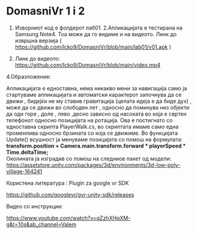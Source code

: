 # DomasniVr 1 i 2
1. Изворниот код е фолдерот лаб01.
2.Апликацијата е тестирана на Samsung Note4. Тоа може да го видиме и на видеото.
Линк до извршна верзија ( https://github.com/Icko9/DomasniVr/blob/main/lab01/v01.apk )

3. Линк до видеото:
 https://github.com/Icko9/DomasniVr/blob/main/video.mp4

4.Образложение: 

Апликацијата е едноставна, нема никакво мени за навигација само ја стартуваме апликацијата и автоматски карактерот започнува да се движи , бидејќи не му ставив гравитација (целата идеја е да биде дух) , може да се движи во слободен лет , односно да поминува низ објекти да оди горе , доле , лево ,десно зависно од насоката во која е свртен телефонот односно позицијата на ротација.
Ова е постигнато со едноставна скрипта PlayerWalk.cs, во скриптата имаме само една променлива односно брзината со која се движиме. Во функцијата Update() всушност ја менуваме позицијата со помош на формулата: 
  **transform.position + Camera.main.transform.forward * playerSpeed * Time.deltaTime;**  
Околината ја изградив со помош на следниов пакет од модели:
https://assetstore.unity.com/packages/3d/environments/3d-low-poly-village-164241

Користена литература :
Plugin za google vr SDK

https://github.com/googlevr/gvr-unity-sdk/releases

Видео со инструкции:

https://www.youtube.com/watch?v=qZzhXHqXM-g&t=10s&ab_channel=Valem


  
